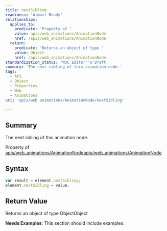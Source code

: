 ```yaml
---
title: nextSibling
readiness: 'Almost Ready'
relationships:
  applies_to:
    predicate: 'Property of '
    value: apis/web_animations/AnimationNode
    href: /apis/web_animations/AnimationNode
  return:
    predicate: 'Returns an object of type '
    value: Object
    href: /apis/web_animations/AnimationNode
standardization_status: 'W3C Editor''s Draft'
summary: 'The next sibling of this animation node.'
tags:
  - API
  - Object
  - Properties
  - Web
  - Animations
uri: 'apis/web animations/AnimationNode/nextSibling'

---
```

## Summary

The next sibling of this animation node.

Property of [apis/web\_animations/AnimationNode](/apis/web_animations/AnimationNode)[apis/web\_animations/AnimationNode](/apis/web_animations/AnimationNode)

## Syntax

``` js
var result = element.nextSibling;
element.nextSibling = value;
```

## Return Value

Returns an object of type ObjectObject

**Needs Examples**: This section should include examples.

